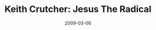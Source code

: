 ---
layout: media
category: media
title: "Keith Crutcher: Jesus The Radical"
date: 2009-03-06
description: "Keith Crutcher discusses Jesus the radical."
video: "http://s3.amazonaws.com/crossroads-media/other-media/video/keith.mp4"
video-poster: "http://s3.amazonaws.com/crossroads-media/images/keithw3-still.jpg"
---